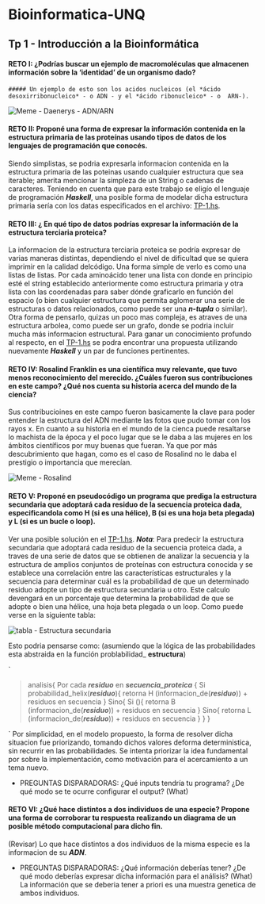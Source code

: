 # Bioinformatica-UNQ

## Tp 1 - Introducción a la Bioinformática

#### RETO I: ¿Podrías buscar un ejemplo de macromoléculas que almacenen información sobre la ‘identidad’ de un organismo dado?  

    ##### Un ejemplo de esto son los acidos nucleicos (el *ácido desoxirribonucleico* - o ADN - y el *ácido ribonucleico* - o  ARN-). 

![Meme - Daenerys - ADN/ARN](https://github.com/pache0015/Bioinformatica-UNQ/blob/master/TP%20-%201/img/ADN%7CARN.jpg)
 
      
        
#### RETO II: Proponé una forma de expresar la información contenida en la estructura primaria de las proteínas usando tipos de datos de los lenguajes de programación que conocés.

Siendo simplistas, se podria expresarla informacion contenida en la estructura primaria de las poteinas usando cualquier estructura que sea iterable; amerita mencionar la simpleza de un String o cadenas de caracteres. Teniendo en cuenta que para este trabajo se eligío el lenguaje de programación ___Haskell___, una posible forma de modelar dicha estructura primaria sería con los datas especificados en el archivo: [TP-1.hs](https://github.com/pache0015/Bioinformatica-UNQ/blob/master/TP%20-%201/tp-1.hs).
  
    
      
        
          
#### RETO III: ¿ En qué tipo de datos podrías expresar la información de la estructura terciaria proteica?
La informacion de la estructura terciaria proteica  se podría expresar de varias maneras distintas, dependiendo el nivel de dificultad que se quiera imprimir en la calidad delcódigo. Una forma simple de verlo es como una listas de listas. Por cada aminoácido tener una lista con donde en principio esté el string establecido anteriormente como estructura primaria y otra lista con las coordenadas para saber dónde graficarlo en función del espacio (o bien cualquier estructura que permita aglomerar una serie de estructuras o datos relacionados, como puede ser una ___n-tupla___ o similar). Otra forma de pensarlo, quizas un poco mas compleja, es atraves de una estructura arbolea, como puede ser un grafo, donde se podria incluir mucha más informacion estructural. Para ganar un conocimiento profundo al respecto, en el [TP-1.hs](https://github.com/pache0015/Bioinformatica-UNQ/blob/master/TP%20-%201/tp-1.hs) se podra encontrar una propuesta utilizando nuevamente ___Haskell___ y un par de funciones pertinentes.
  
    
      
        
          
          
#### RETO IV: Rosalind Franklin es una científica muy relevante, que tuvo menos reconocimiento del merecido. ¿Cuáles fueron sus contribuciones en este campo? ¿Qué nos cuenta su historia acerca del mundo de la ciencia?
 Sus contribucioines en este campo fueron basicamente la clave para poder entender la estructura del ADN mediante las fotos que pudo tomar con los rayos x.
En cuanto a su historia en el mundo de la cienca puede resaltarse lo machista de la época y el poco lugar que se le daba a las mujeres en los ámbitos científicos por muy buenas que fueran. Ya que por más descubrimiento que hagan, como es el caso de Rosalind no le daba el prestigio o importancia que merecían. 
  
![Meme - Rosalind](https://github.com/pache0015/Bioinformatica-UNQ/blob/master/TP%20-%201/img/rosalinda.jpg)
      
        
        
#### RETO V: Proponé en pseudocódigo un programa que prediga la estructura secundaria que adoptará cada residuo de la secuencia proteica dada, especificandola como H (si es una hélice), B (si es una hoja beta plegada) y L (si es un bucle o loop).
Ver una posible solución en el [TP-1.hs](https://github.com/pache0015/Bioinformatica-UNQ/blob/master/TP%20-%201/tp-1.hs).
___Nota___: Para predecir la estructura secundaria que adoptará cada residuo de la secuencia proteica dada, a traves de una serie de datos que se obtienen de analizar la secuencia y la estructura de amplios conjuntos de proteínas con estructura conocida y se establece una correlación entre las características estructurales y la secuencia para determinar cuál es la
probabilidad de que un determinado residuo adopte un tipo de estructura secundaria u otro. Este calculo devengará en un porcentaje que determina la probabilidad de que se adopte o bien una hélice, una hoja beta plegada o un loop. Como puede verse en la siguiente tabla:

![tabla - Estructura secundaria](https://github.com/pache0015/Bioinformatica-UNQ/blob/master/TP%20-%201/img/tabla.jpg)

Esto podria pensarse como: (asumiendo que la lógica de las probabilidades esta abstraida en la función problabilidad_ __estructura__)

`

> analisis{
>    Por cada ___residuo___ en ___secuencia_proteica___ {
>        Si probabilidad_helix(___residuo___){
>            retorna H (informacion_de(___residuo___)) + residuos en secuencia
>        } 
>        Sino{
>            Si (){
>                retorna B (informacion_de(___residuo___))  + residuos en secuencia
>            }
>            Sino{
>                retorna L (informacion_de(___residuo___)) + residuos en secuencia
>            }
>    }
>}

`
Por simplicidad, en el modelo propuesto, la forma de resolver dicha situacion fue priorizando, tomando dichos valores deforma deterministica, sin recurrir en las probabilidades. Se intenta priorizar la idea fundamental por sobre la implementación, como motivación para el acercamiento a un tema nuevo.   
 
    
- PREGUNTAS DISPARADORAS: ¿Qué inputs tendría tu programa? ¿De qué modo se te ocurre configurar el output?
 (What)
    
     
#### RETO VI: ¿Qué hace distintos a dos individuos de una especie? Propone una forma de corroborar tu respuesta realizando un diagrama de un posible método computacional para dicho fin.
  
(Revisar)
Lo que hace distintos a dos individuos de la misma especie es la informacion de su ___ADN___.
    
    
- PREGUNTAS DISPARADORAS: ¿Qué información deberías tener? ¿De qué modo deberías expresar dicha información para el análisis?
(What) 
La información que se deberia tener a priori es una muestra genetica de ambos individuos.
